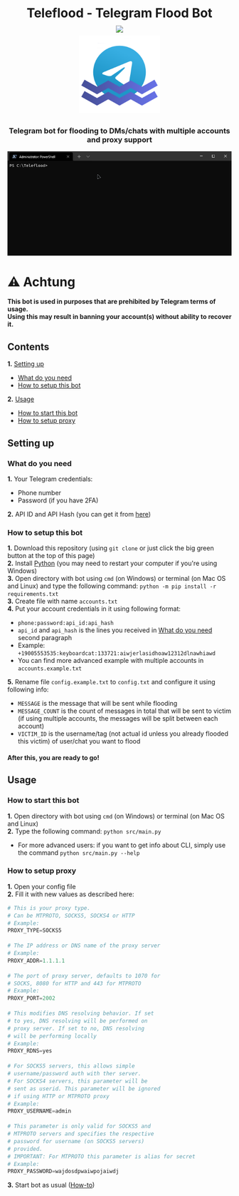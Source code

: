 <h1 align="center">Teleflood - Telegram Flood Bot<br />
  <a href="https://www.codacy.com/gh/D3rise/teleflood/dashboard?utm_source=github.com&amp;utm_medium=referral&amp;utm_content=D3rise/teleflood&amp;utm_campaign=Badge_Grade"><img src="https://app.codacy.com/project/badge/Grade/06ca1988cf6141a9b586629bde7e1c99"/></a><br />
  <img src="assets/teleflood_logo.png" width="36%"></img><br />
  <h3 align="center">Telegram bot for flooding to DMs/chats with multiple accounts and proxy support</h3>
</h1>

![Usage](assets/usage.gif)

# ⚠ Achtung

**This bot is used in purposes that are prehibited by Telegram terms of usage.  
Using this may result in banning your account(s) without ability to recover it.**

## Contents

**1.** [Setting up](#setting-up)

- [What do you need](#what-do-you-need)
- [How to setup this bot](#how-to-setup-this-bot)

**2.** [Usage](#usage)

- [How to start this bot](#how-to-start-this-bot)
- [How to setup proxy](#how-to-setup-proxy)

## Setting up

### What do you need

**1.** Your Telegram credentials:

- Phone number
- Password (if you have 2FA)

**2.** API ID and API Hash (you can get it from [here](https://core.telegram.org/api/obtaining_api_id#obtaining-api-id))

### How to setup this bot

**1.** Download this repository (using `git clone` or just click the big green button at the top of this page)  
**2.** Install [Python](https://www.python.org/downloads/) (you may need to restart your computer if you're using Windows)  
**3.** Open directory with bot using `cmd` (on Windows) or terminal (on Mac OS and Linux) and type the following command: `python -m pip install -r requirements.txt`  
**3.** Create file with name `accounts.txt`  
**4.** Put your account credentials in it using following format:

- `phone:password:api_id:api_hash`
- `api_id` and `api_hash` is the lines you received in [What do you need](#what-do-you-need) second paragraph
- Example: `+19005553535:keyboardcat:133721:aiwjerlasidhoaw12312dlnawhiawd`
- You can find more advanced example with multiple accounts in `accounts.example.txt`

**5.** Rename file `config.example.txt` to `config.txt` and configure it using following info:

- `MESSAGE` is the message that will be sent while flooding
- `MESSAGE_COUNT` is the count of messages in total that will be sent to victim (if using multiple accounts, the messages will be split between each account)
- `VICTIM_ID` is the username/tag (not actual id unless you already flooded this victim) of user/chat you want to flood

#### After this, you are ready to go!

## Usage

### How to start this bot

**1.** Open directory with bot using `cmd` (on Windows) or terminal (on Mac OS and Linux)  
**2.** Type the following command: `python src/main.py`

- For more advanced users: if you want to get info about CLI, simply use the command `python src/main.py --help`

### How to setup proxy

**1.** Open your config file  
**2.** Fill it with new values as described here:

```python
# This is your proxy type.
# Can be MTPROTO, SOCKS5, SOCKS4 or HTTP
# Example:
PROXY_TYPE=SOCKS5

# The IP address or DNS name of the proxy server
# Example:
PROXY_ADDR=1.1.1.1

# The port of proxy server, defaults to 1070 for
# SOCKS, 8080 for HTTP and 443 for MTPROTO
# Example:
PROXY_PORT=2002

# This modifies DNS resolving behavior. If set
# to yes, DNS resolving will be performed on
# proxy server. If set to no, DNS resolving
# will be performing locally
# Example:
PROXY_RDNS=yes

# For SOCKS5 servers, this allows simple
# username/password auth with ther server.
# For SOCKS4 servers, this parameter will be
# sent as userid. This parameter will be ignored
# if using HTTP or MTPROTO proxy
# Example:
PROXY_USERNAME=admin

# This parameter is only valid for SOCKS5 and
# MTPROTO servers and specifies the respective
# password for username (on SOCKS5 servers)
# provided.
# IMPORTANT: For MTPROTO this parameter is alias for secret
# Example:
PROXY_PASSWORD=wajdosdpwaiwpojaiwdj
```

**3.** Start bot as usual ([How-to](#how-to-start-this-bot))
